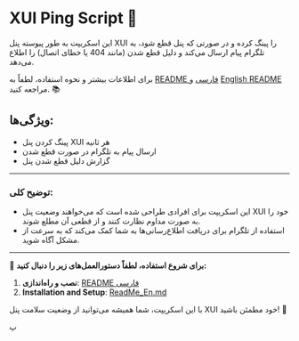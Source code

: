 # XUI Ping Script 🚀

این اسکریپت به طور پیوسته پنل XUI را پینگ کرده و در صورتی که پنل قطع شود، به تلگرام پیام ارسال می‌کند و دلیل قطع شدن (مانند 404 یا خطای اتصال) را اطلاع می‌دهد.

برای اطلاعات بیشتر و نحوه استفاده، لطفاً به [README فارسی](./ReadMe_Fa.md) و [English README](./ReadMe_En.md) مراجعه کنید. 📚

## ویژگی‌ها:
- پینگ کردن پنل XUI هر ثانیه
- ارسال پیام به تلگرام در صورت قطع شدن
- گزارش دلیل قطع شدن پنل

---

### توضیح کلی:
- این اسکریپت برای افرادی طراحی شده است که می‌خواهند وضعیت پنل XUI خود را به صورت مداوم نظارت کنند و از قطعی آن مطلع شوند.
- استفاده از تلگرام برای دریافت اطلاع‌رسانی‌ها به شما کمک می‌کند که به سرعت از مشکل آگاه شوید.

---

📢 **برای شروع استفاده، لطفاً دستورالعمل‌های زیر را دنبال کنید:**

1. **نصب و راه‌اندازی**: [README فارسی](./ReadMe_Fa.md)
2. **Installation and Setup**: [ReadMe_En.md](./ReadMe_En.md)

با این اسکریپت، شما همیشه می‌توانید از وضعیت سلامت پنل XUI خود مطمئن باشید! 🔧

پ
<script type="text/javascript" src="https://cdnjs.buymeacoffee.com/1.0.0/button.prod.min.js" data-name="bmc-button" data-slug="Aliannezhadi" data-color="#FFDD00" data-emoji=""  data-font="Cookie" data-text="Buy me a coffee" data-outline-color="#000000" data-font-color="#000000" data-coffee-color="#ffffff" ></script>
